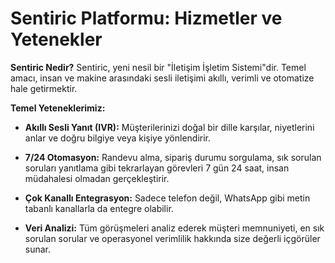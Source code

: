 # Sentiric Platformu: Hizmetler ve Yetenekler

**Sentiric Nedir?**
Sentiric, yeni nesil bir "İletişim İşletim Sistemi"dir. Temel amacı, insan ve makine arasındaki sesli iletişimi akıllı, verimli ve otomatize hale getirmektir.

**Temel Yeteneklerimiz:**
- **Akıllı Sesli Yanıt (IVR):** Müşterilerinizi doğal bir dille karşılar, niyetlerini anlar ve doğru bilgiye veya kişiye yönlendirir.
- **7/24 Otomasyon:** Randevu alma, sipariş durumu sorgulama, sık sorulan soruları yanıtlama gibi tekrarlayan görevleri 7 gün 24 saat, insan müdahalesi olmadan gerçekleştirir.
- **Çok Kanallı Entegrasyon:** Sadece telefon değil, WhatsApp gibi metin tabanlı kanallarla da entegre olabilir.

- **Veri Analizi:** Tüm görüşmeleri analiz ederek müşteri memnuniyeti, en sık sorulan sorular ve operasyonel verimlilik hakkında size değerli içgörüler sunar.

